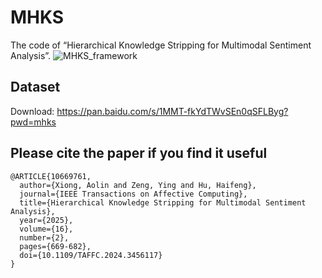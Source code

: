 # MHKS
The code of “Hierarchical Knowledge Stripping for Multimodal Sentiment Analysis”.
![MHKS_framework](https://github.com/user-attachments/assets/a6b01555-9b1b-4449-94aa-5b43c79c53bf)


## Dataset
Download: https://pan.baidu.com/s/1MMT-fkYdTWvSEn0qSFLByg?pwd=mhks

## Please cite the paper if you find it useful
```
@ARTICLE{10669761,
  author={Xiong, Aolin and Zeng, Ying and Hu, Haifeng},
  journal={IEEE Transactions on Affective Computing}, 
  title={Hierarchical Knowledge Stripping for Multimodal Sentiment Analysis}, 
  year={2025},
  volume={16},
  number={2},
  pages={669-682},
  doi={10.1109/TAFFC.2024.3456117}
}
```
